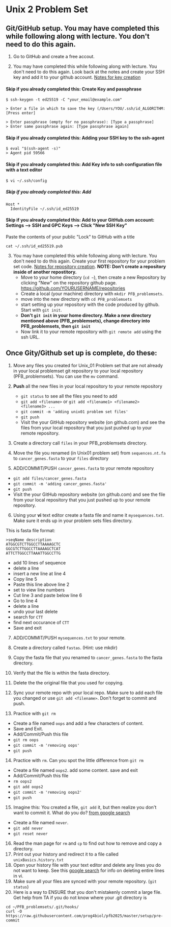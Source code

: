 # Unix 2 Problem Set

## Git/GitHub setup.  You may have completed this while following along with lecture. You don't need to do this again.

1. Go to GitHub and create a free accout.

2. You may have completed this while following along with lecture. You don't need to do this again. Look back at the notes and create your SSH key and add it to your github account.
   [Notes for key creation](https://github.com/prog4biol/pfb2025/blob/master/unix.md#generating-a-new-ssh-key)
 
 #### Skip if you already completed this: Create Key and passphrase
```
$ ssh-keygen -t ed25519 -C "your_email@example.com"
```

```
> Enter a file in which to save the key (/Users/YOU/.ssh/id_ALGORITHM: [Press enter]
```

```
> Enter passphrase (empty for no passphrase): [Type a passphrase]
> Enter same passphrase again: [Type passphrase again]
```

#### Skip if you already completed this:  Adding your SSH key to the ssh-agent
```
$ eval "$(ssh-agent -s)"
> Agent pid 59566
```

#### Skip if you already completed this:  Add Key info to ssh configuration file with a text editor
```
$ vi ~/.ssh/config
```
##### Skip if you already completed this:  Add
```
Host *
  IdentityFile ~/.ssh/id_ed25519
```

#### Skip if you already completed this:  Add to your GitHub.com account: Settings --> SSH and GPC Keys --> Click "New SSH Key"
Paste the contents of your public "Lock" to GitHub with a title
```
cat ~/.ssh/id_ed25519.pub
```

3. You may have completed this while following along with lecture. You don't need to do this again.
   Create your first repository for your problem set code. [Notes for repository creation](https://github.com/prog4biol/pfb2025/blob/master/unix.md#git-for-beginners).
   **NOTE: Don't create a repository inside of another repostitory.**
   - Move to your home directory (`cd ~`), then create a new Repository by clicking "New" on the repository github page. https://github.com/YOURUSERNAME/repositories 
   - Create a local (your machine) directory with `mkdir PFB_problemsets`.  
   - move into the new directory with `cd PFB_problemsets` 
   - start setting up your repository with the code produced by github. Start with `git init`. 
   - **Don't `git init` in your home directory. Make a new directory mentioned above (PFB_problemsets), change directory into PFB_problemsets, then `git init`** 
   - Now link it to your remote repository with `git remote add` using the ssh URL.
   
## Once Gity/Github set up is complete, do these:

1. Move any files you created for Unix_01 Problem set that are not already in your local problemset git repository to your local repository (PFB_problemsets). You can use the `mv` command.

2. **Push** all the new files in your local repository to your remote repository
   - `git status` to see all the files you need to add
   - `git add <filename>`  or  `git add <filename1> <filename2> <filename3> ...`  
   - `git commit -m 'adding unix01 problem set files'`
   - `git push`
   - Visit the your GitHub repository website (on github.com) and see the files from your local repository that you just pushed up to your remote repository.



3. Create a directory call `files` in your PFB_problemsets directory. 

4. Move the file you renamed (in Unix01 problem set) from `sequences.nt.fa` to `cancer_genes.fasta` to your `files` directory

5. ADD/COMMIT/PUSH `cancer_genes.fasta` to your remote repository
  - `git add files/cancer_genes.fasta`
  - `git commit -m 'adding cancer_genes.fasta'`
  - `git push`
  - Visit the your GitHub repository website (on github.com) and see the file from your local repository that you just pushed up to your remote repository.

6. Using your **vi** text editor create a fasta file and name it `mysequences.txt`. Make sure it ends up in your problem sets files directory.

This is fasta file format:
```
>seqName description
ATGGCGTCTTGGCCTTAAAAGCTC
GGCGTCTTGGCCTTAAAAGCTCAT
ATTCTTGGCCTTAAATTGGCCTTG
```
  - add 10 lines of sequence
  - delete a line
  - insert a new line at line 4
  - Copy line 5
  - Paste this line above line 2
  - set to view line numbers
  - Cut line 3 and paste below line 6
  - Go to line 4
  - delete a line
  - undo your last delete
  - search for `CTT`
  - find next occurance of `CTT`
  - Save and exit


7. ADD/COMMIT/PUSH `mysequences.txt` to your remote.


8. Create a directory called `fastas`.     (Hint: use mkdir)
9. Copy the fasta file that you renamed to `cancer_genes.fasta` to the fasta directory.
10. Verify that the file is within the fasta directory.  
11. Delete the the original file that you used for copying.  
12. Sync your remote repo with your local repo. Make sure to add each file you changed or use `git add <filename>`. Don't forget to commit and push.
13. Practice with `git rm`
  - Create a file named `oops` and add a few characters of content.
  - Save and Exit. 
  - Add/Commit/Push this file 
  - `git rm oops` 
  - `git commit -m 'removing oops'`
  - `git push`
14. Practice with `rm`. Can you spot the little difference from `git rm`
  - Create a file named `oops2`. add some content. save and exit
  - Add/Commit/Push this file
  - `rm oops2`
  - `git add oops2`
  - `git commit -m 'removing oops2'`
  - `git push`
15. Imagine this: You created a file, `git add` it, but then realize you don't want to commit it. What do you do? [from google search](https://stackoverflow.com/questions/348170/how-do-i-undo-git-add-before-commit)
  - Create a file named `never`. 
  - `git add never`
  - `git reset never`
16. Read the man page for `rm` and `cp` to find out how to remove and copy a directory.
17. Print out your history and redirect it to a file called `unixBasics.history.txt`
18. Open your history file with your text editor and delete any lines you do not want to keep. See this [google search](https://www.google.com/search?rlz=1C5CHFA_enUS596US596&q=vi+delete+entire+line&oq=vi+delete+entire+line&gs_l=psy-ab.3..0j0i5i30k1.28765.29854.0.30351.7.6.0.0.0.0.186.526.0j3.3.0....0...1.1.64.psy-ab..5.2.362...0i13k1j0i7i5i30k1.0.Ub2zfH_lp_o) for info on deleting entire lines in vi.
19. Make sure all your files are synced with your remote repository. (`git status`)
20. Here is a way to ENSURE that you don't mistakenly commit a large file. Get help from TA if you do not know where your .git directory is
```
cd ~/PFB_problemsets/.git/hooks/
curl -O https://raw.githubusercontent.com/prog4biol/pfb2025/master/setup/pre-commit
```
